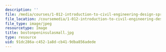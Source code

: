```yaml
---
description: ''
file: /media/courses/1-012-introduction-to-civil-engineering-design-spring-2002/91dc286ac4521a8dcb419dba856adede_bostonpeninsulasmall.jpg
file_location: /coursemedia/1-012-introduction-to-civil-engineering-design-spring-2002/91dc286ac4521a8dcb419dba856adede_bostonpeninsulasmall.jpg
file_type: image/jpeg
resourcetype: Image
title: bostonpeninsulasmall.jpg
type: resource
uid: 91dc286a-c452-1a8d-cb41-9dba856adede
---
```


